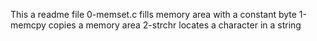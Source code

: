 This a readme file
0-memset.c fills memory area with a constant byte
1-memcpy copies a memory area
2-strchr locates a character in a string
